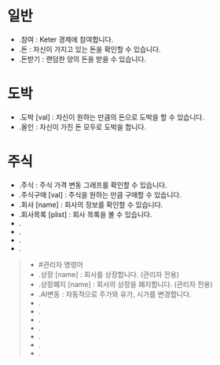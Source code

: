 # 일반

- .참여 : Keter 경제에 참여합니다.
- .돈 : 자신이 가지고 있는 돈을 확인할 수 있습니다.
- .돈받기 : 랜덤한 양의 돈을 받을 수 있습니다.

# 도박

- .도박 [val] : 자신이 원하는 만큼의 돈으로 도박을 할 수 있습니다. 
- .올인 : 자신이 가진 돈 모두로 도박을 합니다.

# 주식

- .주식 : 주식 가격 변동 그래프를 확인할 수 있습니다.
- .주식구매 [val] : 주식을 원하는 만큼 구매할 수 있습니다.
- .회사 [name] : 회사의 정보를 확인할 수 있습니다.
- .회사목록 [plist] : 회사 목록을 볼 수 있습니다.
- .
- .
- .
- .
>- #관리자 명령어
>- .상장 [name] : 회사를 상장합니다. (관리자 전용)
>- .상장폐지 [name] : 회사의 상장을 폐지합니다. (관리자 전용)
>- .AI변동 : 자동적으로 주가와 유가, 시가를 변경합니다.
>- .
>- .
>- .
>- .
>- .
>- .
>- .
